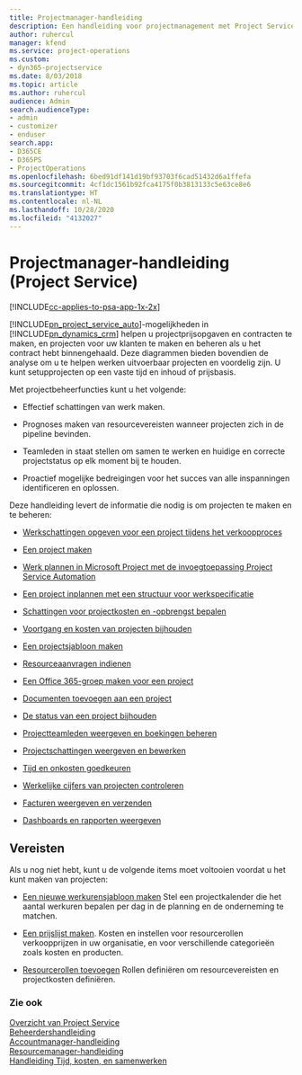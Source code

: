 ```yaml
---
title: Projectmanager-handleiding
description: Een handleiding voor projectmanagement met Project Service
author: ruhercul
manager: kfend
ms.service: project-operations
ms.custom:
- dyn365-projectservice
ms.date: 8/03/2018
ms.topic: article
ms.author: ruhercul
audience: Admin
search.audienceType:
- admin
- customizer
- enduser
search.app:
- D365CE
- D365PS
- ProjectOperations
ms.openlocfilehash: 6bed91df141d19bf93703f6cad51432d6a1ffefa
ms.sourcegitcommit: 4cf1dc1561b92fca4175f0b3813133c5e63ce8e6
ms.translationtype: HT
ms.contentlocale: nl-NL
ms.lasthandoff: 10/28/2020
ms.locfileid: "4132027"
---
```

# <a name="project-manager-guide-project-service"></a>Projectmanager-handleiding (Project Service)

[!INCLUDE[cc-applies-to-psa-app-1x-2x](../includes/cc-applies-to-psa-app-1x-2x.md)]

[!INCLUDE[pn_project_service_auto](../includes/pn-project-service-auto.md)]-mogelijkheden in [!INCLUDE[pn_dynamics_crm](../includes/pn-dynamics-crm.md)] helpen u projectprijsopgaven en contracten te maken, en projecten voor uw klanten te maken en beheren als u het contract hebt binnengehaald. Deze diagrammen bieden bovendien de analyse om u te helpen werken uitvoerbaar projecten en voordelig zijn. U kunt setupprojecten op een vaste tijd en inhoud of prijsbasis.  
  
 Met projectbeheerfuncties kunt u het volgende:  
  
-   Effectief schattingen van werk maken.  
  
-   Prognoses maken van resourcevereisten wanneer projecten zich in de pipeline bevinden.  
  
-   Teamleden in staat stellen om samen te werken en huidige en correcte projectstatus op elk moment bij te houden.  
  
-   Proactief mogelijke bedreigingen voor het succes van alle inspanningen identificeren en oplossen.  
  
Deze handleiding levert de informatie die nodig is om projecten te maken en te beheren:  
  
-   [Werkschattingen opgeven voor een project tijdens het verkoopproces](../psa/provide-estimates-project-during-sales-process.md)  
  
-   [Een project maken](../psa/create-project.md)  
  
-   [Werk plannen in Microsoft Project met de invoegtoepassing Project Service Automation](../psa/add-plan-work-microsoft-project.md)  
  
-   [Een project inplannen met een structuur voor werkspecificatie](../psa/schedule-project-work-breakdown-structure.md)  
  
-   [Schattingen voor projectkosten en -opbrengst bepalen](../psa/determine-project-cost-revenue-estimates.md)  
  
-   [Voortgang en kosten van projecten bijhouden](../psa/track-project-progress-cost.md)  
  
-   [Een projectsjabloon maken](../psa/create-project-template.md)  
  
-   [Resourceaanvragen indienen](../psa/submit-resource-requests.md)  
  
-   [Een Office 365-groep maken voor een project](../psa/create-office-365-group-project.md)  
  
-   [Documenten toevoegen aan een project](../psa/add-documents-project.md)  
  
-   [De status van een project bijhouden](../psa/track-project-status.md)  
  
-   [Projectteamleden weergeven en boekingen beheren](../psa/view-project-team-members-manage-bookings.md)  
  
-   [Projectschattingen weergeven en bewerken](../psa/view-edit-project-estimates.md)  
  
-   [Tijd en onkosten goedkeuren](../psa/approve-time-expenses.md)  
  
-   [Werkelijke cijfers van projecten controleren](../psa/review-project-actuals.md)  
  
-   [Facturen weergeven en verzenden](../psa/view-send-invoices.md)  
  
-   [Dashboards en rapporten weergeven](../psa/view-dashboards-reports.md)  
  
## <a name="prerequisites"></a>Vereisten  
 Als u nog niet hebt, kunt u de volgende items moet voltooien voordat u het kunt maken van projecten:  
  
-   [Een nieuwe werkurensjabloon maken](../psa/create-work-hours-template.md) Stel een projectkalender die het aantal werkuren bepalen per dag in de planning en de onderneming te matchen.  
  
-   [Een prijslijst maken](../psa/create-price-list.md). Kosten en instellen voor resourcerollen verkoopprijzen in uw organisatie, en voor verschillende categorieën zoals kosten en producten.  
  
-   [Resourcerollen toevoegen](../psa/add-resource-roles.md) Rollen definiëren om resourcevereisten en projectkosten definiëren.  
  
### <a name="see-also"></a>Zie ook  
 [Overzicht van Project Service](../psa/overview.md)   
 [Beheerdershandleiding](../psa/admin-guide.md)   
 [Accountmanager-handleiding](../psa/account-manager-guide.md)   
 [Resourcemanager-handleiding](../psa/resource-manager-guide.md)   
 [Handleiding Tijd, kosten, en samenwerken](../psa/time-expense-collaboration-guide.md)

